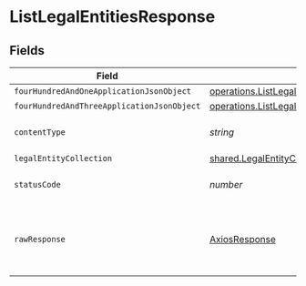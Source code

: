 # ListLegalEntitiesResponse


## Fields

| Field                                                                                                                          | Type                                                                                                                           | Required                                                                                                                       | Description                                                                                                                    |
| ------------------------------------------------------------------------------------------------------------------------------ | ------------------------------------------------------------------------------------------------------------------------------ | ------------------------------------------------------------------------------------------------------------------------------ | ------------------------------------------------------------------------------------------------------------------------------ |
| `fourHundredAndOneApplicationJsonObject`                                                                                       | [operations.ListLegalEntitiesResponseBody](../../models/operations/listlegalentitiesresponsebody.md)                           | :heavy_minus_sign:                                                                                                             | Unauthenticated                                                                                                                |
| `fourHundredAndThreeApplicationJsonObject`                                                                                     | [operations.ListLegalEntitiesLegalEntitiesResponseBody](../../models/operations/listlegalentitieslegalentitiesresponsebody.md) | :heavy_minus_sign:                                                                                                             | Forbidden                                                                                                                      |
| `contentType`                                                                                                                  | *string*                                                                                                                       | :heavy_check_mark:                                                                                                             | HTTP response content type for this operation                                                                                  |
| `legalEntityCollection`                                                                                                        | [shared.LegalEntityCollection](../../models/shared/legalentitycollection.md)                                                   | :heavy_minus_sign:                                                                                                             | OK                                                                                                                             |
| `statusCode`                                                                                                                   | *number*                                                                                                                       | :heavy_check_mark:                                                                                                             | HTTP response status code for this operation                                                                                   |
| `rawResponse`                                                                                                                  | [AxiosResponse](https://axios-http.com/docs/res_schema)                                                                        | :heavy_minus_sign:                                                                                                             | Raw HTTP response; suitable for custom response parsing                                                                        |